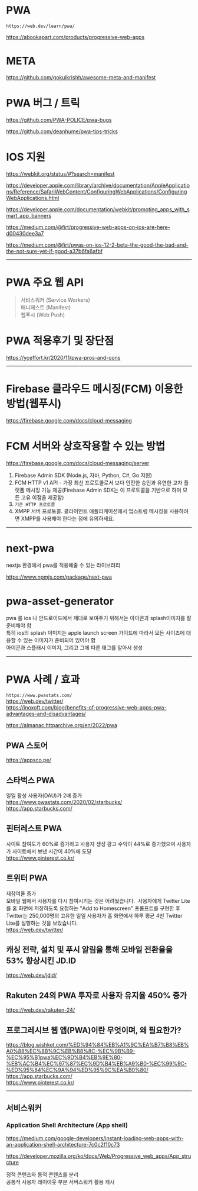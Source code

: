 # PWA

`https://web.dev/learn/pwa/`

https://abookapart.com/products/progressive-web-apps

# META

https://github.com/gokulkrishh/awesome-meta-and-manifest

# PWA 버그 / 트릭

https://github.com/PWA-POLICE/pwa-bugs

https://github.com/deanhume/pwa-tips-tricks

# IOS 지원

https://webkit.org/status/#?search=manifest

https://developer.apple.com/library/archive/documentation/AppleApplications/Reference/SafariWebContent/ConfiguringWebApplications/ConfiguringWebApplications.html

https://developer.apple.com/documentation/webkit/promoting_apps_with_smart_app_banners

https://medium.com/@firt/progressive-web-apps-on-ios-are-here-d00430dee3a7

https://medium.com/@firt/pwas-on-ios-12-2-beta-the-good-the-bad-and-the-not-sure-yet-if-good-a37b6fa6afbf

---

# PWA 주요 웹 API

> 서비스워커 (Service Workers)  
> 매니페스트 (Manifest)  
> 웹푸시 (Web Push)

# PWA 적용후기 및 장단점

https://yceffort.kr/2020/11/pwa-pros-and-cons

---

# Firebase 클라우드 메시징(FCM) 이용한 방법(웹푸시)

https://firebase.google.com/docs/cloud-messaging

# FCM 서버와 상호작용할 수 있는 방법

https://firebase.google.com/docs/cloud-messaging/server

1. Firebase Admin SDK (Node.js, 자바, Python, C#, Go 지원)
2. FCM HTTP v1 API - 가장 최신 프로토콜로서 보다 안전한 승인과 유연한 교차 플랫폼 메시징 기능 제공(Firebase Admin SDK는 이 프로토콜을 기반으로 하며 모든 고유 이점을 제공함)
3. `기존 HTTP 프로토콜`
4. XMPP 서버 프로토콜. 클라이언트 애플리케이션에서 업스트림 메시징을 사용하려면 XMPP를 사용해야 한다는 점에 유의하세요.

---

# next-pwa

nextjs 환경에서 pwa를 적용해줄 수 있는 라이브러리

https://www.npmjs.com/package/next-pwa

# pwa-asset-generator

pwa 를 ios 나 안드로이드에서 제대로 보여주기 위해서는 아이콘과 splash이미지를 잘 준비해야 함  
특히 ios의 splash 이미지는 apple launch screen 가이드에 따라서 모든 사이즈에 대응할 수 있는 이미지가 준비되어 있어야 함  
아이콘과 스플래시 이미지, 그리고 그에 따른 태그를 알아서 생성

---

# PWA 사례 / 효과

`https://www.pwastats.com/`  
https://web.dev/twitter/  
https://inoxoft.com/blog/benefits-of-progressive-web-apps-pwa-advantages-and-disadvantages/

https://almanac.httparchive.org/en/2022/pwa

## PWA 스토어

https://appsco.pe/

## 스타벅스 PWA

일일 활성 사용자(DAU)가 2배 증가  
https://www.pwastats.com/2020/02/starbucks/  
https://app.starbucks.com/

## 핀터레스트 PWA

사이트 참여도가 60%로 증가하고 사용자 생성 광고 수익이 44%로 증가했으며 사용자가 사이트에서 보낸 시간이 40%에 도달  
https://www.pinterest.co.kr/

## 트위터 PWA

재참여율 증가  
모바일 웹에서 사용자를 다시 참여시키는 것은 어려웠습니다. 
사용자에게 Twitter Lite를 홈 화면에 저장하도록 요청하는 "Add to Homescreen" 프롬프트를 구현한 후  
Twitter는 250,000명의 고유한 일일 사용자가 홈 화면에서 하루 평균 4번 Twitter Lite를 실행하는 것을 보았습니다.  
https://web.dev/twitter/

## 캐싱 전략, 설치 및 푸시 알림을 통해 모바일 전환율을 53% 향상시킨 JD.ID

https://web.dev/jdid/

## Rakuten 24의 PWA 투자로 사용자 유지율 450% 증가

https://web.dev/rakuten-24/

## 프로그레시브 웹 앱(PWA)이란 무엇이며, 왜 필요한가?

https://blog.wishket.com/%ED%94%84%EB%A1%9C%EA%B7%B8%EB%A0%88%EC%8B%9C%EB%B8%8C-%EC%9B%B9-%EC%95%B1pwa%EC%9D%B4%EB%9E%80-%EB%AC%B4%EC%97%87%EC%9D%B4%EB%A9%B0-%EC%99%9C-%ED%95%84%EC%9A%94%ED%95%9C%EA%B0%80/  
https://app.starbucks.com/  
https://www.pinterest.co.kr/

---

## 서비스워커

### Application Shell Architecture (App shell)

https://medium.com/google-developers/instant-loading-web-apps-with-an-application-shell-architecture-7c0c2f10c73

https://developer.mozilla.org/ko/docs/Web/Progressive_web_apps/App_structure

정적 콘텐츠와 동적 콘텐츠를 분리  
공통적 사용자 레이아웃 부분 서버스워커 활용 캐시
